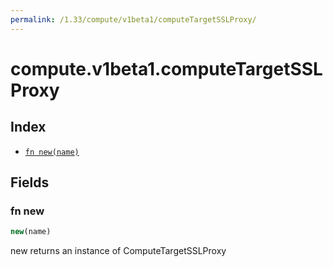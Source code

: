 ```yaml
---
permalink: /1.33/compute/v1beta1/computeTargetSSLProxy/
---
```


# compute.v1beta1.computeTargetSSLProxy



## Index

* [`fn new(name)`](#fn-new)

## Fields

### fn new

```ts
new(name)
```

new returns an instance of ComputeTargetSSLProxy